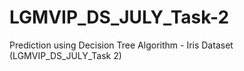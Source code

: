 # LGMVIP_DS_JULY_Task-2
Prediction using Decision Tree Algorithm - Iris Dataset (LGMVIP_DS_JULY_Task 2)
